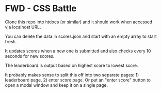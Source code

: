 # FWD - CSS Battle
Clone this repo into htdocs (or similar) and it should work when accessed via localhost URL.

You can delete the data in scores.json and start with an empty array to start fresh.

It updates scores when a new one is submitted and also checks every 10 seconds for new scores.

The leaderboard is output based on highest score to lowest score.

It probably makes sense to split this off into two separate pages: 1) leaderboard page, 2) enter score page. Or put an "enter score" button to open a modal window and keep it on a single page.
